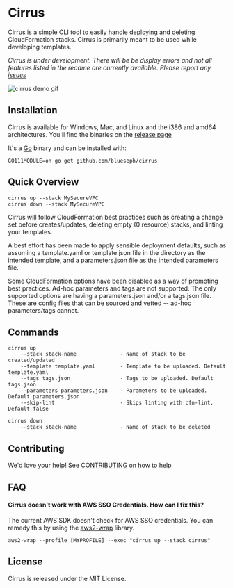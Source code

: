 # Cirrus
Cirrus is a simple CLI tool to easily handle deploying and deleting CloudFormation stacks. Cirrus is primarily meant to be used while developing templates.

_Cirrus is under development. There will be be display errors and not all features listed in the readme are currently available. Please report any [issues](https://github.com/blueseph/cirrus/issues)_

![cirrus demo gif](./cirrus.gif)

## Installation

Cirrus is available for Windows, Mac, and Linux and the i386 and amd64 architectures. You'll find the binaries on the [release page](https://github.com/blueseph/cirrus/releases)

It's a [Go](https://golang.org/) binary and can be installed with:

`GO111MODULE=on go get github.com/blueseph/cirrus`

## Quick Overview

`cirrus up --stack MySecureVPC`  
`cirrus down --stack MySecureVPC`


Cirrus will follow CloudFormation best practices such as creating a change set before creates/updates, deleting empty (0 resource) stacks, and linting your templates.

A best effort has been made to apply sensible deployment defaults, such as assuming a template.yaml or template.json file in the directory as the intended template, and a parameters.json file as the intended parameters file.

Some CloudFormation options have been disabled as a way of promoting best practices. Ad-hoc parameters and tags are not supported. The only supported options are having a parameters.json and/or a tags.json file. These are config files that can be sourced and vetted -- ad-hoc parameters/tags cannot.

## Commands

```
cirrus up 
    --stack stack-name              - Name of stack to be created/updated
    --template template.yaml        - Template to be uploaded. Default template.yaml
    --tags tags.json                - Tags to be uploaded. Default tags.json
    --parameters parameters.json    - Parameters to be uploaded. Default parameters.json
    --skip-lint                     - Skips linting with cfn-lint. Default false
```

```
cirrus down
    --stack stack-name              - Name of stack to be deleted
````

## Contributing

We'd love your help! See [CONTRIBUTING](CONTRIBUTING.md) on how to help

## FAQ

#### Cirrus doesn't work with AWS SSO Credentials. How can I fix this?

The current AWS SDK doesn't check for AWS SSO credentials. You can remedy this by using the [aws2-wrap](https://github.com/linaro-its/aws2-wrap) library. 

```
aws2-wrap --profile [MYPROFILE] --exec "cirrus up --stack cirrus"
```

## License

Cirrus is released under the MIT License.
